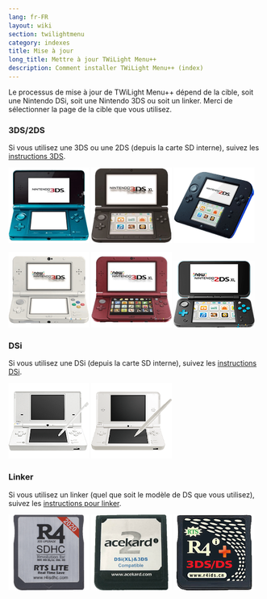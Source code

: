 ```yaml
---
lang: fr-FR
layout: wiki
section: twilightmenu
category: indexes
title: Mise à jour
long_title: Mettre à jour TWiLight Menu++
description: Comment installer TWiLight Menu++ (index)
---
```


Le processus de mise à jour de TWiLight Menu++ dépend de la cible, soit une Nintendo DSi, soit une Nintendo 3DS ou soit un linker. Merci de sélectionner la page de la cible que vous utilisez.

### 3DS/2DS
Si vous utilisez une 3DS ou une 2DS (depuis la carte SD interne), suivez les [instructions 3DS](updating-3ds).

[![Une Nintendo 3DS](/assets/images/consoles/old3ds.png)](updating-3ds) [![Une Nintendo 3DS XL](/assets/images/consoles/old3dsxl.png)](updating-3ds) [![Une Nintendo 2DS](/assets/images/consoles/2ds.png)](updating-3ds)

[![Une New Nintendo 3DS](/assets/images/consoles/new3ds.png)](updating-3ds) [![Une New Nintendo 3DS XL](/assets/images/consoles/new3dsxl.png)](updating-3ds) [![Une New Nintendo 2DS XL](/assets/images/consoles/new2dsxl.png)](updating-3ds)

### DSi
Si vous utilisez une DSi (depuis la carte SD interne), suivez les [instructions DSi](updating-dsi).

[![Une Nintendo DSi](/assets/images/consoles/dsi.png)](updating-dsi) [![Une Nintendo DSi XL](/assets/images/consoles/dsixl.png)](updating-dsi)

### Linker
Si vous utilisez un linker (quel que soit le modèle de DS que vous utilisez), suivez les [instructions pour linker](updating-flashcard).

[![Un linker r4isdhc.com](/assets/images/consoles/r4isdhc.com.png)](updating-flashcard) [![Un linkerAcekard2i](/assets/images/consoles/acekard2i.png)](updating-flashcard) [![Un linker R4i Gold 3DS Plus](/assets/images/consoles/r4igold3dsplus.png)](updating-flashcard)
